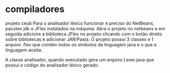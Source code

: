 # compiladores
projeto ceub
Para o analisador léxico funcionar é preciso do NetBeans, pacotes jdk e JFlex instalados na máquina. Abra o projeto no netbeans e em seguida adicione a biblioteca JFlex no projeto clicando com o botão direito sobre bibliotecas e adicionar JAR/Pasta.
O projeto possui 3 classes e 1 arquivo .flex que contém todos os símbolos da linguagem java e o que a linguagem aceita.

A classe analisador, quando executado gera um arquivo Lexer.java que possui o código do analisador léxico gerado.
